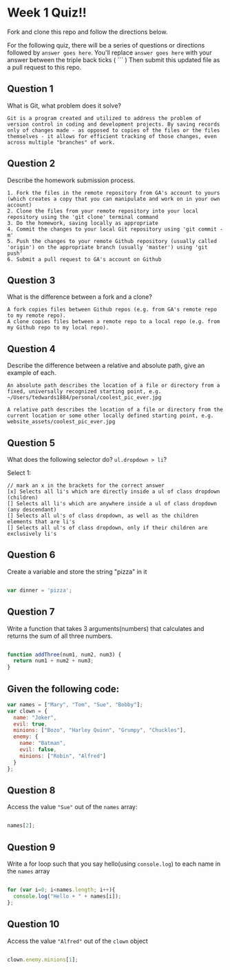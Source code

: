 # Week 1 Quiz!!
Fork and clone this repo and follow the directions below.

For the following quiz, there will be a series of questions or directions followed by `answer goes here`. You'll replace `answer goes here` with your answer between the triple back ticks ( \`\`\` ) Then submit this updated file as a pull request to this repo.

## Question 1

What is Git, what problem does it solve?

```
Git is a program created and utilized to address the problem of version control in coding and development projects. By saving records only of changes made - as opposed to copies of the files or the files themselves - it allows for efficient tracking of those changes, even across multiple "branches" of work.

```

## Question 2

Describe the homework submission process.

```
1. Fork the files in the remote repository from GA's account to yours (which creates a copy that you can manipulate and work on in your own account)
2. Clone the files from your remote repository into your local repository using the 'git clone' terminal command
3. Do the homework, saving locally as appropriate
4. Commit the changes to your local Git repository using 'git commit -m'
5. Push the changes to your remote Github repository (usually called 'origin') on the appropriate branch (usually 'master') using 'git push'
6. Submit a pull request to GA's account on Github

```

## Question 3

What is the difference between a fork and a clone?

```
A fork copies files between Github repos (e.g. from GA's remote repo to my remote repo).
A clone copies files between a remote repo to a local repo (e.g. from my Github repo to my local repo).

```

## Question 4

Describe the difference between a relative and absolute path, give an example of each.

```
An absolute path describes the location of a file or directory from a fixed, universally recognized starting point, e.g. ~/Users/tedwards1884/personal/coolest_pic_ever.jpg

A relative path describes the location of a file or directory from the current location or some other locally defined starting point, e.g. website_assets/coolest_pic_ever.jpg

```

## Question 5

What does the following selector do?  `ul.dropdown > li`?

Select 1:
```
// mark an x in the brackets for the correct answer
[x] Selects all li's which are directly inside a ul of class dropdown (children)
[] Selects all li's which are anywhere inside a ul of class dropdown (any descendant)
[] Selects all ul's of class dropdown, as well as the children elements that are li's
[] Selects all ul's of class dropdown, only if their children are exclusively li's
```

## Question 6

Create a variable and store the string "pizza" in it

```js

var dinner = 'pizza';

```

## Question 7

Write a function that takes 3 arguments(numbers) that calculates and returns the sum of all three numbers.

```js

function addThree(num1, num2, num3) {
  return num1 + num2 + num3;
}

```

## Given the following code:

```js
var names = ["Mary", "Tom", "Sue", "Bobby"];
var clown = {
  name: "Joker",
  evil: true,
  minions: ["Bozo", "Harley Quinn", "Grumpy", "Chuckles"],
  enemy: {
    name: "Batman",
    evil: false,
    minions: ["Robin", "Alfred"]  
  }
};
```

## Question 8

Access the value `"Sue"` out of the `names` array:

```js

names[2];

```

## Question 9

Write a for loop such that you say hello(using `console.log`) to each name in the `names` array

```js

for (var i=0; i<names.length; i++){
  console.log("Hello + " + names[i]);
};

```

## Question 10

Access the value `"Alfred"` out of the `clown` object

```js

clown.enemy.minions[1];


```
